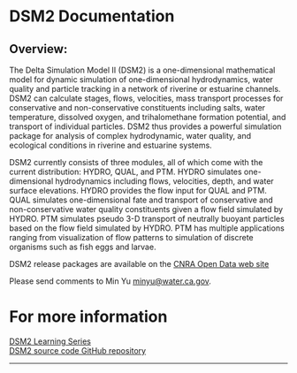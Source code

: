 # DSM2 Documentation


## Overview:

The Delta Simulation Model II (DSM2) is a one-dimensional mathematical
model for dynamic simulation of one-dimensional hydrodynamics, water
quality and particle tracking in a network of riverine or estuarine
channels. DSM2 can calculate stages, flows, velocities, mass transport
processes for conservative and non-conservative constituents including
salts, water temperature, dissolved oxygen, and trihalomethane formation
potential, and transport of individual particles. DSM2 thus provides a
powerful simulation package for analysis of complex hydrodynamic, water
quality, and ecological conditions in riverine and estuarine systems.

DSM2 currently consists of three modules, all of which come with the
current distribution: HYDRO, QUAL, and PTM. HYDRO simulates
one-dimensional hydrodynamics including flows, velocities, depth, and
water surface elevations. HYDRO provides the flow input for QUAL and
PTM. QUAL simulates one-dimensional fate and transport of conservative
and non-conservative water quality constituents given a flow field
simulated by HYDRO. PTM simulates pseudo 3-D transport of neutrally
buoyant particles based on the flow field simulated by HYDRO. PTM has
multiple applications ranging from visualization of flow patterns to
simulation of discrete organisms such as fish eggs and larvae.<BR>

DSM2 release packages are available on the [CNRA Open Data web site](https://data.cnra.ca.gov/dataset/dsm2)<BR>

Please send comments to Min Yu
<a href="mailto:minyu@water.ca.gov"
rel="nofollow">minyu@water.ca.gov</a>.

# For more information
[DSM2 Learning Series](https://cadwrdeltamodeling.github.io/dsm2/dsm2_learning_series/)<BR>
[DSM2 source code GitHub repository](https://github.com/CADWRDeltaModeling/dsm2)

------------------------------------------------------------------------
